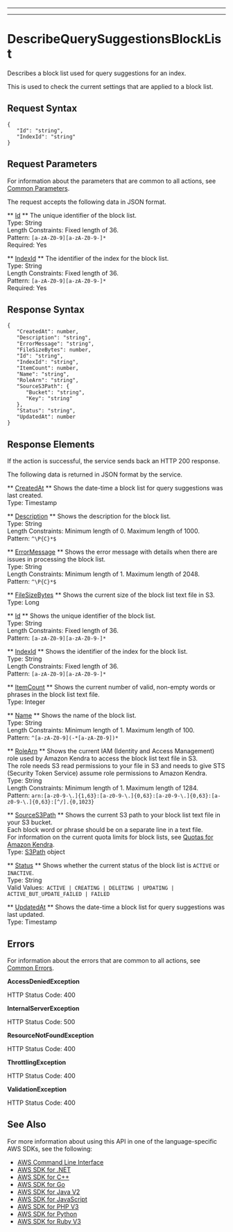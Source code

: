 --------

--------

# DescribeQuerySuggestionsBlockList<a name="API_DescribeQuerySuggestionsBlockList"></a>

Describes a block list used for query suggestions for an index\.

This is used to check the current settings that are applied to a block list\.

## Request Syntax<a name="API_DescribeQuerySuggestionsBlockList_RequestSyntax"></a>

```
{
   "Id": "string",
   "IndexId": "string"
}
```

## Request Parameters<a name="API_DescribeQuerySuggestionsBlockList_RequestParameters"></a>

For information about the parameters that are common to all actions, see [Common Parameters](CommonParameters.md)\.

The request accepts the following data in JSON format\.

 ** [Id](#API_DescribeQuerySuggestionsBlockList_RequestSyntax) **   <a name="Kendra-DescribeQuerySuggestionsBlockList-request-Id"></a>
The unique identifier of the block list\.  
Type: String  
Length Constraints: Fixed length of 36\.  
Pattern: `[a-zA-Z0-9][a-zA-Z0-9-]*`   
Required: Yes

 ** [IndexId](#API_DescribeQuerySuggestionsBlockList_RequestSyntax) **   <a name="Kendra-DescribeQuerySuggestionsBlockList-request-IndexId"></a>
The identifier of the index for the block list\.  
Type: String  
Length Constraints: Fixed length of 36\.  
Pattern: `[a-zA-Z0-9][a-zA-Z0-9-]*`   
Required: Yes

## Response Syntax<a name="API_DescribeQuerySuggestionsBlockList_ResponseSyntax"></a>

```
{
   "CreatedAt": number,
   "Description": "string",
   "ErrorMessage": "string",
   "FileSizeBytes": number,
   "Id": "string",
   "IndexId": "string",
   "ItemCount": number,
   "Name": "string",
   "RoleArn": "string",
   "SourceS3Path": { 
      "Bucket": "string",
      "Key": "string"
   },
   "Status": "string",
   "UpdatedAt": number
}
```

## Response Elements<a name="API_DescribeQuerySuggestionsBlockList_ResponseElements"></a>

If the action is successful, the service sends back an HTTP 200 response\.

The following data is returned in JSON format by the service\.

 ** [CreatedAt](#API_DescribeQuerySuggestionsBlockList_ResponseSyntax) **   <a name="Kendra-DescribeQuerySuggestionsBlockList-response-CreatedAt"></a>
Shows the date\-time a block list for query suggestions was last created\.  
Type: Timestamp

 ** [Description](#API_DescribeQuerySuggestionsBlockList_ResponseSyntax) **   <a name="Kendra-DescribeQuerySuggestionsBlockList-response-Description"></a>
Shows the description for the block list\.  
Type: String  
Length Constraints: Minimum length of 0\. Maximum length of 1000\.  
Pattern: `^\P{C}*$` 

 ** [ErrorMessage](#API_DescribeQuerySuggestionsBlockList_ResponseSyntax) **   <a name="Kendra-DescribeQuerySuggestionsBlockList-response-ErrorMessage"></a>
Shows the error message with details when there are issues in processing the block list\.  
Type: String  
Length Constraints: Minimum length of 1\. Maximum length of 2048\.  
Pattern: `^\P{C}*$` 

 ** [FileSizeBytes](#API_DescribeQuerySuggestionsBlockList_ResponseSyntax) **   <a name="Kendra-DescribeQuerySuggestionsBlockList-response-FileSizeBytes"></a>
Shows the current size of the block list text file in S3\.  
Type: Long

 ** [Id](#API_DescribeQuerySuggestionsBlockList_ResponseSyntax) **   <a name="Kendra-DescribeQuerySuggestionsBlockList-response-Id"></a>
Shows the unique identifier of the block list\.  
Type: String  
Length Constraints: Fixed length of 36\.  
Pattern: `[a-zA-Z0-9][a-zA-Z0-9-]*` 

 ** [IndexId](#API_DescribeQuerySuggestionsBlockList_ResponseSyntax) **   <a name="Kendra-DescribeQuerySuggestionsBlockList-response-IndexId"></a>
Shows the identifier of the index for the block list\.  
Type: String  
Length Constraints: Fixed length of 36\.  
Pattern: `[a-zA-Z0-9][a-zA-Z0-9-]*` 

 ** [ItemCount](#API_DescribeQuerySuggestionsBlockList_ResponseSyntax) **   <a name="Kendra-DescribeQuerySuggestionsBlockList-response-ItemCount"></a>
Shows the current number of valid, non\-empty words or phrases in the block list text file\.  
Type: Integer

 ** [Name](#API_DescribeQuerySuggestionsBlockList_ResponseSyntax) **   <a name="Kendra-DescribeQuerySuggestionsBlockList-response-Name"></a>
Shows the name of the block list\.  
Type: String  
Length Constraints: Minimum length of 1\. Maximum length of 100\.  
Pattern: `^[a-zA-Z0-9](-*[a-zA-Z0-9])*` 

 ** [RoleArn](#API_DescribeQuerySuggestionsBlockList_ResponseSyntax) **   <a name="Kendra-DescribeQuerySuggestionsBlockList-response-RoleArn"></a>
Shows the current IAM \(Identity and Access Management\) role used by Amazon Kendra to access the block list text file in S3\.  
The role needs S3 read permissions to your file in S3 and needs to give STS \(Security Token Service\) assume role permissions to Amazon Kendra\.  
Type: String  
Length Constraints: Minimum length of 1\. Maximum length of 1284\.  
Pattern: `arn:[a-z0-9-\.]{1,63}:[a-z0-9-\.]{0,63}:[a-z0-9-\.]{0,63}:[a-z0-9-\.]{0,63}:[^/].{0,1023}` 

 ** [SourceS3Path](#API_DescribeQuerySuggestionsBlockList_ResponseSyntax) **   <a name="Kendra-DescribeQuerySuggestionsBlockList-response-SourceS3Path"></a>
Shows the current S3 path to your block list text file in your S3 bucket\.  
Each block word or phrase should be on a separate line in a text file\.  
For information on the current quota limits for block lists, see [Quotas for Amazon Kendra](https://docs.aws.amazon.com/kendra/latest/dg/quotas.html)\.  
Type: [S3Path](API_S3Path.md) object

 ** [Status](#API_DescribeQuerySuggestionsBlockList_ResponseSyntax) **   <a name="Kendra-DescribeQuerySuggestionsBlockList-response-Status"></a>
Shows whether the current status of the block list is `ACTIVE` or `INACTIVE`\.  
Type: String  
Valid Values:` ACTIVE | CREATING | DELETING | UPDATING | ACTIVE_BUT_UPDATE_FAILED | FAILED` 

 ** [UpdatedAt](#API_DescribeQuerySuggestionsBlockList_ResponseSyntax) **   <a name="Kendra-DescribeQuerySuggestionsBlockList-response-UpdatedAt"></a>
Shows the date\-time a block list for query suggestions was last updated\.  
Type: Timestamp

## Errors<a name="API_DescribeQuerySuggestionsBlockList_Errors"></a>

For information about the errors that are common to all actions, see [Common Errors](CommonErrors.md)\.

 **AccessDeniedException**   
  
HTTP Status Code: 400

 **InternalServerException**   
  
HTTP Status Code: 500

 **ResourceNotFoundException**   
  
HTTP Status Code: 400

 **ThrottlingException**   
  
HTTP Status Code: 400

 **ValidationException**   
  
HTTP Status Code: 400

## See Also<a name="API_DescribeQuerySuggestionsBlockList_SeeAlso"></a>

For more information about using this API in one of the language\-specific AWS SDKs, see the following:
+  [ AWS Command Line Interface](https://docs.aws.amazon.com/goto/aws-cli/kendra-2019-02-03/DescribeQuerySuggestionsBlockList) 
+  [ AWS SDK for \.NET](https://docs.aws.amazon.com/goto/DotNetSDKV3/kendra-2019-02-03/DescribeQuerySuggestionsBlockList) 
+  [ AWS SDK for C\+\+](https://docs.aws.amazon.com/goto/SdkForCpp/kendra-2019-02-03/DescribeQuerySuggestionsBlockList) 
+  [ AWS SDK for Go](https://docs.aws.amazon.com/goto/SdkForGoV1/kendra-2019-02-03/DescribeQuerySuggestionsBlockList) 
+  [ AWS SDK for Java V2](https://docs.aws.amazon.com/goto/SdkForJavaV2/kendra-2019-02-03/DescribeQuerySuggestionsBlockList) 
+  [ AWS SDK for JavaScript](https://docs.aws.amazon.com/goto/AWSJavaScriptSDK/kendra-2019-02-03/DescribeQuerySuggestionsBlockList) 
+  [ AWS SDK for PHP V3](https://docs.aws.amazon.com/goto/SdkForPHPV3/kendra-2019-02-03/DescribeQuerySuggestionsBlockList) 
+  [ AWS SDK for Python](https://docs.aws.amazon.com/goto/boto3/kendra-2019-02-03/DescribeQuerySuggestionsBlockList) 
+  [ AWS SDK for Ruby V3](https://docs.aws.amazon.com/goto/SdkForRubyV3/kendra-2019-02-03/DescribeQuerySuggestionsBlockList) 